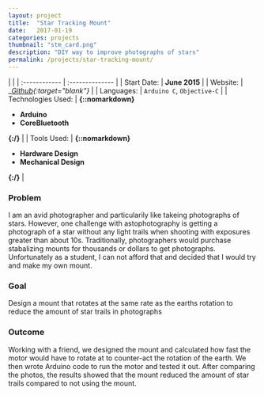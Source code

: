 ```yaml
---
layout: project
title:  "Star Tracking Mount"
date:   2017-01-19
categories: projects
thumbnail: "stm_card.png"
description: "DIY way to improve photographs of stars"
permalink: /projects/star-tracking-mount/
---
```

|                      |
| :------------ | :-------------- |
| Start Date:      | __June 2015__ |
| Website:     |    __[Github][gh]{:target="_blank"}__   |
| Languages:  | `Arduino C`, `Objective-C` |
| Technologies Used: |  __{::nomarkdown}<ul><li>Arduino</li><li>CoreBluetooth</li></ul>{:/}__ |
| Tools Used: |  __{::nomarkdown}<ul><li>Hardware Design</li><li>Mechanical Design</li></ul>{:/}__ |

### Problem

I am an avid photographer and particularily like takeing photographs of stars. However, one challenge with astophotography is getting a photograph of a star without any light trails when shooting with exposures greater than about 10s. Traditionally, photographers would purchase stabalizing mounts for thousands or dollars to get photographs. Unfortunately as a student, I can not afford that and decided that I would try and make my own mount.

### Goal

Design a mount that rotates at the same rate as the earths rotation to reduce the amount of star trails in photographs

### Outcome

Working with a friend, we designed the mount and calculated how fast the motor would have to rotate at to counter-act the rotation of the earth. We then wrote Arduino code to run the motor and tested it out. After comparing the photos, the results showed that the mount reduced the amount of star trails compared to not using the mount.

[gh]: https://github.com/nkanetka/Star-Tracking-Mount
